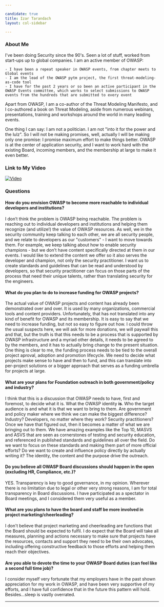 ```yaml
---

candidate: true
title: Izar Tarandach
layout: col-sidebar

---
```


### About Me

I've been doing Security since the 90's. Seen a lot of stuff, worked from start-ups up to global companies.
I am an active member of OWASP:

    - I have been a repeat speaker in OWASP events, from chapter meets to Global events
    - I am the lead of the OWASP pytm project, the first threat-modeling-as-code tool
    - I have for the past 2 years or so been an active participant in the OWASP Events committee, which works to select submissions to OWASP events from the hundreds that are submitted to every event

Apart from OWASP, I am a co-author of the Threat Modeling Manifesto, and I co-authored a book on Threat Modeling, aside from numerous webinars, presentations, training and workshops around the world in many leading events.

One thing I can say: I am not a politician. I am not "into it for the power and the lulz". So I will not be making promises, well, actually I will be making only one promise: I promise maximum effort to make things better. OWASP is at the center of application security, and I want to work hard with the existing Board, incoming members, and the membership at large to make it even better.

### Link to My Video
[![Video](https://img.youtube.com/vi/uyxwYrwrPKQ/hqdefault.jpg)](https://www.youtube.com/watch?v=uyxwYrwrPKQ)

### Questions

#### How do you envision OWASP to become more reachable to individual developers and institutions?

I don’t think the problem is OWASP being reachable. The problem is reaching out to individual developers and institutions and helping them recognize (and utilize!) the value of OWASP resources.
As well, we in the security community keep talking to each other, we are all security people, and we relate to developers as our "customers" - I want to move towards them. For example, we keep talking about how to enable security champions - but we don’t have content specifically directed at them in our events. I would like to extend the content we offer so it also serves the developer and champion, not only the security practitioner.
I want us to create standards and guidelines that can be read and understood by developers, so that security practitioner can focus on those parts of the process that need their unique talents, rather than translating security for the engineers.

#### What do you plan to do to increase funding for OWASP projects?

The actual value of OWASP projects and content has already been demonstrated over and over. It is used by many organizations, commercial tools and content providers.
Unfortunately, that has not translated into any kind of benefit for OWASP and its membership.
It is easy to say that we need to increase funding, but not so easy to figure out how. I could throw the usual suspects here, we will ask for more donations, we will paywall this and that, but the truth is that this needs to be a process that is supported by OWASP infrastructure and a myriad other details, it needs to be agreed to by the members, and it has to actually bring change to the present situation.
One thing is clear to me, the funding process needs to be tied to the overall project aproval, adoption and promotion lifecycle. We need to decide what projects make sense to have and then to fund, and this can translate into per-project solutions or a bigger approach that serves as a funding umbrella for projects at large.

#### What are your plans for Foundation outreach in both government/policy and industry?

I think that this is a discussion that OWASP needs to have, first and foremost, to decide what it is. What the OWASP identity **is**. Who the target audience is and what it is that we want to bring to them. Are government and policy maker where we think we can make the biggest difference? Industry? Developers, no matter where they work? Security practitioners?
Once we have that figured out, then it becomes a matter of what we are bringing out to them. We have amazing examples like the Top 10, MASVS and ASVS that are seen as cornerstones of testing and security education, and referenced in published standards and guidelines all over the field. Do we want to focus on these standards and making them part of more official efforts? Do we want to create and influence policy directly by actually writing it?
The identity, the content and the purpose drive the outreach.

#### Do you believe all OWASP Board discussions should happen in the open (excluding HR, Compliance, etc.)?

YES. Transparency is key to good governance, in my opinion. Wherever there is no limitation due to legal or other very strong reasons, I am for total transparency in Board discussions. I have participated as a spectator in Board meetings, and I considered them very useful as a member.

#### What are you plans to have the board and staff be more involved in project marketing/cheerleading?

I don't believe that project marketing and cheerleading are functions that the Board should be expected to fulfil. I do expect that the Board will take all measures, planning and actions necessary to make sure that projects have the resources, contacts and support they need to be their own advocates, including offering constructive feedback to those efforts and helping them reach their objectives.

#### Are you able to devote the time to your OWASP Board duties (can feel like a second full time job)?

I consider myself very fortunate that my employers have in the past shown appreciation for my work in OWASP, and have been very supportive of my efforts, and I have full confidence that in the future this pattern will hold. Besides...sleep is vastly overrated.

---
